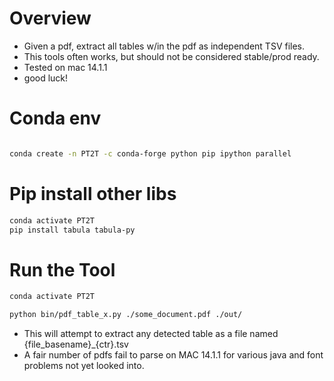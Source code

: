 # Overview
* Given a pdf, extract all tables w/in the pdf as independent TSV files.
* This tools often works, but should not be considered stable/prod ready.
* Tested on mac 14.1.1
* good luck!

# Conda env

```bash

conda create -n PT2T -c conda-forge python pip ipython parallel

```

# Pip install other libs

```bash
conda activate PT2T
pip install tabula tabula-py
```

# Run the Tool

```bash
conda activate PT2T

python bin/pdf_table_x.py ./some_document.pdf ./out/

```

* This will attempt to extract any detected table as a file named {file_basename}_{ctr}.tsv
* A fair number of pdfs fail to parse on MAC 14.1.1 for various java and font problems not yet looked into.